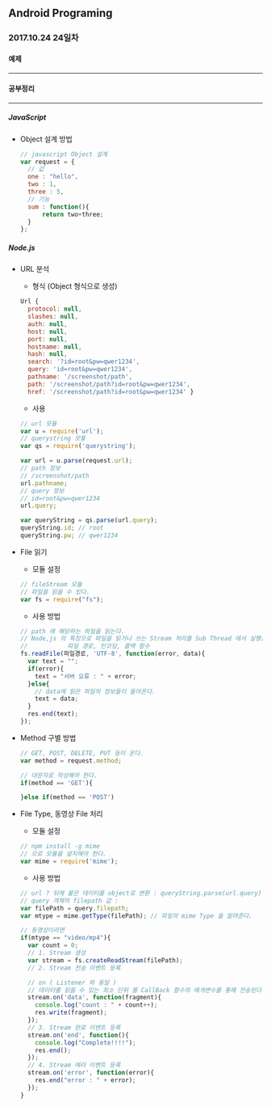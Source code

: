 Android Programing
----------------------------------------------------
### 2017.10.24 24일차

#### 예제
____________________________________________________

#### 공부정리
____________________________________________________

##### __JavaScript__

- Object 설계 방법

  ```javascript
  // javascript Object 설계
  var request = {
    // 값
    one : "hello",
    two : 1,
    three : 5,
    // 기능
    sum : function(){
        return two+three;
    }
  };
  ```

##### __Node.js__

- URL 분석

  - 형식 (Object 형식으로 생성)

  ```javascript
  Url {
    protocol: null,
    slashes: null,
    auth: null,
    host: null,
    port: null,
    hostname: null,
    hash: null,
    search: '?id=root&pw=qwer1234',
    query: 'id=root&pw=qwer1234',
    pathname: '/screenshot/path',
    path: '/screenshot/path?id=root&pw=qwer1234',
    href: '/screenshot/path?id=root&pw=qwer1234' }
  ```

  - 사용

  ```javascript
  // url 모듈
  var u = require('url');
  // querystring 모듛
  var qs = require('querystring');

  var url = u.parse(request.url);
  // path 정보
  // /screenshot/path
  url.pathname;
  // query 정보
  // id=root&pw=qwer1234
  url.query;

  var queryString = qs.parse(url.query);
  queryString.id; // root
  queryString.pw; // qwer1234
  ```

- File 읽기

  - 모듈 설정

  ```javascript
  // fileStream 모듈
  // 파일을 읽을 수 있다.
  var fs = require("fs");
  ```

  - 사용 방법

  ```javascript
  // path 에 해당하는 파일을 읽는다.
  // Node,js 의 특징으로 파일을 읽거나 쓰는 Stream 처리를 Sub Thread 에서 실행된다.
  //           파일 경로, 인코딩, 콜백 함수
  fs.readFile(파일경로, 'UTF-8', function(error, data){
    var text = "";
    if(error){
      text = "서버 오류 : " + error;
    }else{
      // data에 읽은 파일의 정보들이 들어온다.
      text = data;
    }
    res.end(text);
  });
  ```

- Method 구별 방법

  ```javascript
  // GET, POST, DELETE, PUT 등이 온다.
  var method = request.method;

  // 대문자로 작성해야 한다.
  if(method == 'GET'){

  }else if(method == 'POST')
  ```

- File Type, 동영상 File 처리

  - 모듈 설정

  ```javascript
  // npm install -g mime
  // 으로 모듈을 설치해야 한다.
  var mime = require('mime');
  ```

  - 사용 방법

  ```javascript
  // url ? 뒤에 붙은 데이터를 object로 변환 : queryString.parse(url.query)
  // query 객체의 filepath 값 :
  var filePath = query.filepath;
  var mtype = mime.getType(filePath); // 파일의 mime Type 을 알려준다.

  // 동영상이라면
  if(mtype == "video/mp4"){
    var count = 0;
    // 1. Stream 생성
    var stream = fs.createReadStream(filePath);
    // 2. Stream 전송 이벤트 등록

    // on ( Listener 와 동일 )
    // 데이터를 읽을 수 있는 최소 단위 를 CallBack 함수의 매개변수를 통해 전송된다.
    stream.on('data', function(fragment){
      console.log("count : " + count++);
      res.write(fragment);
    });
    // 3. Stream 완료 이벤트 등록
    stream.on('end', function(){
      console.log("Complete!!!!");
      res.end();
    });
    // 4. Stream 에러 이벤트 등록
    stream.on('error', function(error){
      res.end("error : " + error);
    });
  }
  ```
